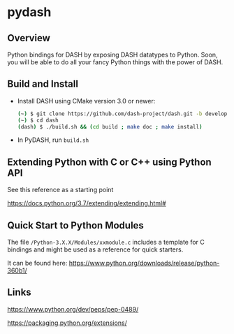 # pydash

## Overview

Python bindings for DASH by exposing DASH datatypes to Python.
Soon, you will be able to do all your fancy Python things with the power
of DASH. 

## Build and Install

- Install DASH using CMake version 3.0 or newer:

    ~~~bash
    (~) $ git clone https://github.com/dash-project/dash.git -b development ./dash
    (~) $ cd dash
    (dash) $ ./build.sh && (cd build ; make doc ; make install)
    ~~~

- In PyDASH, run `build.sh`

## Extending Python with C or C++ using Python API 

See this reference as a starting point

<https://docs.python.org/3.7/extending/extending.html#>


## Quick Start to  Python  Modules

The file `/Python-3.X.X/Modules/xxmodule.c` includes a template for C
bindings and might be used as a reference for quick starters.

It can be found  here: <https://www.python.org/downloads/release/python-360b1/>


## Links

<https://www.python.org/dev/peps/pep-0489/>


<https://packaging.python.org/extensions/>
